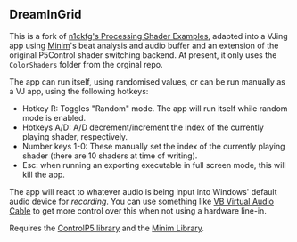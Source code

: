 ## DreamInGrid 

This is a fork of [n1ckfg's Processing Shader Examples](https://github.com/genekogan/Processing-Shader-Examples/), adapted into a VJing app using [Minim](https://code.compartmental.net/minim/)'s beat analysis and audio buffer and an extension of the original P5Control shader switching backend.
At present, it only uses the `ColorShaders` folder from the orginal repo. 

The app can run itself, using randomised values, or can be run manually as a VJ app, using the following hotkeys:

- Hotkey R: Toggles "Random" mode. The app will run itself while random mode is enabled.
- Hotkeys A/D: A/D decrement/increment the index of the currently playing shader, respectively. 
- Number keys 1-0: These manually set the index of the currently playing shader (there are 10 shaders at time of writing).
- Esc: when running an exporting executable in full screen mode, this will kill the app. 

The app will react to whatever audio is being input into Windows' default audio device for *recording*. You can use something like [VB Virtual Audio Cable](https://vb-audio.com/Cable/) to get more control over this when not using a hardware line-in. 

Requires the [ControlP5 library](http://www.sojamo.de/libraries/controlP5/) and the [Minim Library](https://code.compartmental.net/minim/).
